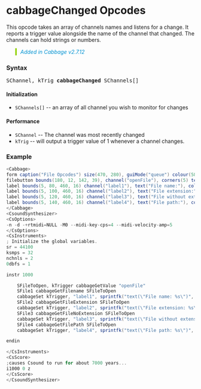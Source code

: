 # cabbageChanged Opcodes

This opcode takes an array of channels names and listens for a change. It reports a trigger value alongside the name of the channel that changed. The channels can hold strings or numbers. 


<blockquote style="font-style:italic;border-left:10px solid #93d200;color:rgb(3, 147, 210);padding:1px;padding-left:10px;margin-top:0px;margin-bottom:1px;border-left-width:0.25rem"> Added in Cabbage v2.7.12</blockquote>

### Syntax

<pre>SChannel, kTrig <b>cabbageChanged</b> SChannels[]</pre>


#### Initialization

* `SChannels[]` -- an array of all channel you wish to monitor for changes

#### Performance

* `SChannel` -- The channel was most recently changed
* `kTrig` -- will output a trigger value of 1 whenever a channel changes. 

### Example

```csharp
<Cabbage>
form caption("File Opcodes") size(470, 280), guiMode("queue") colour(58, 110, 182), pluginId("MPre")
filebutton bounds(180, 12, 142, 39), channel("openFile"), corners(5) text("Open", "Open"), populate("*"), 
label bounds(5, 80, 460, 16) channel("label1"), text("File name:"), colour("white") fontColour(147, 210, 0)
label bounds(5, 100, 460, 16) channel("label2"), text("File extension:"), colour("white") fontColour(147, 210, 0)
label bounds(5, 120, 460, 16) channel("label3"), text("File without extension:"), colour("white") fontColour(147, 210, 0)
label bounds(5, 140, 460, 16) channel("label4"), text("File path:"), colour("white") fontColour(147, 210, 0)
</Cabbage>
<CsoundSynthesizer>
<CsOptions>
-n -d -+rtmidi=NULL -M0 --midi-key-cps=4 --midi-velocity-amp=5
</CsOptions>
<CsInstruments>
; Initialize the global variables. 
sr = 44100
ksmps = 32
nchnls = 2
0dbfs = 1

instr 1000

    SFileToOpen, kTrigger cabbageGetValue "openFile"
    SFile1 cabbageGetFilename SFileToOpen
    cabbageSet kTrigger, "label1", sprintfk("text(\"File name: %s\")", SFile1) 
    SFile2 cabbageGetFileExtension SFileToOpen
    cabbageSet kTrigger, "label2", sprintfk("text(\"File extension: %s\")", SFile2) 
    SFile3 cabbageGetFileNoExtension SFileToOpen
    cabbageSet kTrigger, "label3", sprintfk("text(\"File without extension: %s\")", SFile3) 
    SFile4 cabbageGetFilePath SFileToOpen
    cabbageSet kTrigger, "label4", sprintfk("text(\"File path: %s\")", SFile4) 

endin

</CsInstruments>
<CsScore>
;causes Csound to run for about 7000 years...
i1000 0 z
</CsScore>
</CsoundSynthesizer>
```
